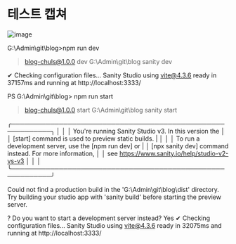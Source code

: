 # 테스트 캡쳐

![image](https://github.com/chuls-hops/blog-chuls/assets/98098974/d210d886-551f-4797-83e1-22eebbbecd18)


G:\Admin\git\blog>npm run dev

> blog-chuls@1.0.0 dev G:\Admin\git\blog
> sanity dev

✔ Checking configuration files...
Sanity Studio using vite@4.3.6 ready in 37157ms and running at http://localhost:3333/



PS G:\Admin\git\blog> npm run start

> blog-chuls@1.0.0 start G:\Admin\git\blog
> sanity start

╭───────────────────────────────────────────────────────────╮
│                                                           │
│  You're running Sanity Studio v3. In this version the     │
│  [start] command is used to preview static builds.        |
│                                                           │
│  To run a development server, use the [npm run dev] or    |
│  [npx sanity dev] command instead. For more information,  │
│  see https://www.sanity.io/help/studio-v2-vs-v3           │
│                                                           │
╰───────────────────────────────────────────────────────────╯

Could not find a production build in the 'G:\Admin\git\blog\dist' directory.        
Try building your studio app with 'sanity build' before starting the preview server.


? Do you want to start a development server instead? Yes
✔ Checking configuration files...
Sanity Studio using vite@4.3.6 ready in 32075ms and running at http://localhost:3333/
